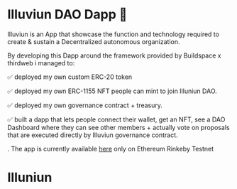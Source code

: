 # Illuviun DAO Dapp 🔮

Illuviun is an App that showcase the function and technology required to create & sustain a Decentralized autonomous organization.

By developing this Dapp around the framework provided by Buildspace x thirdweb i managed to:

✅ deployed my own custom ERC-20 token

✅ deployed my own ERC-1155 NFT people can mint to join Illuniun DAO.

✅ deployed my own governance contract + treasury.



✅ built a dapp that lets people connect their wallet, get an NFT, see a DAO Dashboard where they can see other members + actually vote on proposals that are executed directly by Illuviun governance contract.

. The app is currently available [here](https://illuniun-dao.vercel.app/) only on Ethereum Rinkeby Testnet












# Illuniun
